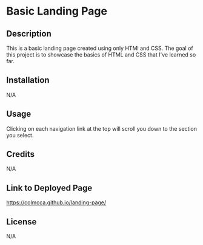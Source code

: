 # Basic Landing Page

## Description

This is a basic landing page created using only HTMl and CSS. The goal of this project is to showcase the basics of HTML and CSS that I've learned so far. 

## Installation

N/A

## Usage

Clicking on each navigation link at the top will scroll you down to the section you select.

## Credits 

N/A

## Link to Deployed Page

https://colmcca.github.io/landing-page/

## License

N/A